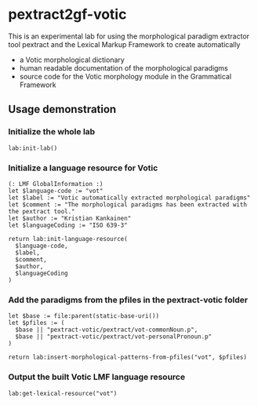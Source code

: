 # pextract2gf-votic

This is an experimental lab for using the morphological paradigm extractor 
tool pextract and the Lexical Markup Framework to create automatically
* a Votic morphological dictionary
* human readable documentation of the morphological paradigms
* source code for the Votic morphology module in the Grammatical Framework



## Usage demonstration

### Initialize the whole lab 

```XQuery
lab:init-lab()
```



### Initialize a language resource for Votic

```XQuery
(: LMF GlobalInformation :)
let $language-code := "vot"
let $label := "Votic automatically extracted morphological paradigms"
let $comment := "The morphological paradigms has been extracted with the pextract tool."
let $author := "Kristian Kankainen"
let $languageCoding := "ISO 639-3"

return lab:init-language-resource(
  $language-code,
  $label,
  $comment,
  $author,
  $languageCoding
)
```



### Add the paradigms from the pfiles in the pextract-votic folder 

```XQuery
let $base := file:parent(static-base-uri())
let $pfiles := (
  $base || "pextract-votic/pextract/vot-commonNoun.p",
  $base || "pextract-votic/pextract/vot-personalPronoun.p"
)

return lab:insert-morphological-patterns-from-pfiles("vot", $pfiles)
```



### Output the built Votic LMF language resource

```XQuery
lab:get-lexical-resource("vot")
```
